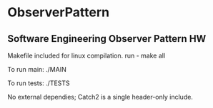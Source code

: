 # ObserverPattern

## Software Engineering Observer Pattern HW

Makefile included for linux compilation.
run -  make all

To run main:
 ./MAIN
 
To run tests:
 ./TESTS
 
No external dependies; Catch2 is a single header-only include. 
